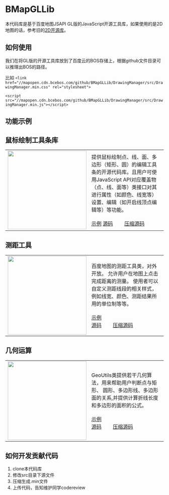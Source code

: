 # BMapGLLib

本代码库是基于百度地图JSAPI GL版的JavaScript开源工具库，如果使用的是2D地图的话，参考旧的[2D开源库](https://github.com/huiyan-fe/BMap-JavaScript-library)。

## 如何使用
我们在将GL版的开源工具库放到了百度云的BOS存储上，根据github文件目录可以推理出BOS的路径。

比如
`<link href="//mapopen.cdn.bcebos.com/github/BMapGLLib/DrawingManager/src/DrawingManager.min.css" rel="stylesheet">`

`<script src="//mapopen.cdn.bcebos.com/github/BMapGLLib/DrawingManager/src/DrawingManager.min.js"></script>`

## 功能示例

鼠标绘制工具条库
---------
<table>
<tr>
<td width='250'>
<img src='https://raw.githubusercontent.com/huiyan-fe/BMap-JavaScript-library/master/images/DrawingManager.png' width='250' />
</td>
<td width = '600'>
提供鼠标绘制点、线、面、多边形（矩形、圆）的编辑工具条的开源代码库。且用户可使用JavaScript API对应覆盖物（点、线、面等）类接口对其进行属性（如颜色、线宽等）设置、编辑（如开启线顶点编辑等）等功能。<br/><br/>
<a target = '_blank' href = 'http://mapopen.cdn.bcebos.com/github/BMapGLLib/DrawingManager/examples/index.html'>示例</a>
<a target = '_blank' href = 'http://mapopen.cdn.bcebos.com/github/BMapGLLib/DrawingManager/src/DrawingManager.js'>源码</a>　　
<a target = '_blank' href = 'http://mapopen.cdn.bcebos.com/github/BMapGLLib/DrawingManager/src/DrawingManager.min.js'>压缩源码</a>
</td>
</table>

测距工具
---------
<table>
<tr>
<td width='250'>
<img src='https://raw.githubusercontent.com/huiyan-fe/BMap-JavaScript-library/master/images/DistanceTool.png' width='250' />
</td>
<td width = '600'>
百度地图的测距工具类，对外开放。 允许用户在地图上点击完成距离的测量。 使用者可以自定义测距线段的相关样式，例如线宽、颜色、测距结果所用的单位制等等。 <br/><br/>
<a target = '_blank' href = 'http://mapopen.cdn.bcebos.com/github/BMapGLLib/DistanceTool/examples/index.html'>示例</a><br/>
<a target = '_blank' href = 'http://mapopen.cdn.bcebos.com/github/BMapGLLib/DistanceTool/src/DistanceTool.js'>源码</a>　　
<a target = '_blank' href = 'http://mapopen.cdn.bcebos.com/github/BMapGLLib/DistanceTool/src/DistanceTool.min.js'>压缩源码</a>
</td>
</table>

几何运算
---------
<table>
<tr>
<td width='250'>
<img src='https://raw.githubusercontent.com/huiyan-fe/BMap-JavaScript-library/master/images/GeoUtils.png' width='250' />
</td>
<td width = '600'>
GeoUtils类提供若干几何算法，用来帮助用户判断点与矩形、 圆形、多边形线、多边形面的关系,并提供计算折线长度和多边形的面积的公式。 <br/><br/>
<a target = '_blank' href = 'http://mapopen.cdn.bcebos.com/github/BMapGLLib/GeoUtils/examples/index.html'>示例</a><br/>
<a target = '_blank' href = 'http://mapopen.cdn.bcebos.com/github/BMapGLLib/GeoUtils/src/GeoUtils.js'>源码</a>　　
<a target = '_blank' href = 'http://mapopen.cdn.bcebos.com/github/BMapGLLib/GeoUtils/src/GeoUtils.min.js'>压缩源码</a>
</td>
</table>

## 如何开发贡献代码
1. clone本代码库
2. 修改src目录下源文件
3. 压缩生成.min文件
4. 上传代码，告知维护同学codereview

